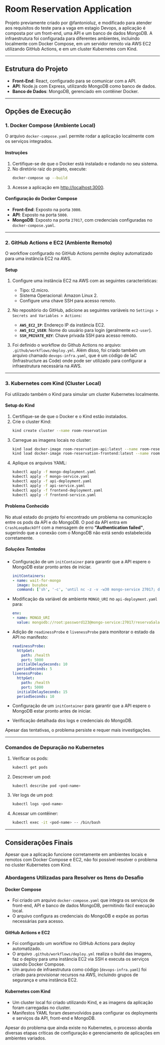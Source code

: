 # Room Reservation Application

Projeto previamente criado por @fantonioluz, e modificado para atender aos requisitos do teste para a vaga em estagio Devops, a aplicação é composta por um front-end, uma API e um banco de dados MongoDB. A infraestrutura foi configurada para diferentes ambientes, incluindo localmente com Docker Compose, em um servidor remoto via AWS EC2 utilizando GitHub Actions, e em um cluster Kubernetes com Kind.

---

## **Estrutura do Projeto**

- **Front-End**: React, configurado para se comunicar com a API.
- **API**: Node.js com Express, utilizando MongoDB como banco de dados.
- **Banco de Dados**: MongoDB, gerenciado em contêiner Docker.

---

## **Opções de Execução**

### **1. Docker Compose (Ambiente Local)**

O arquivo `docker-compose.yaml` permite rodar a aplicação localmente com os serviços integrados.

#### **Instruções**

1. Certifique-se de que o Docker está instalado e rodando no seu sistema.
2. No diretório raiz do projeto, execute:
   ```bash
   docker-compose up --build
   ```
3. Acesse a aplicação em [http://localhost:3000](http://localhost:3000).

#### **Configuração do Docker Compose**

- **Front-End**: Exposto na porta `3000`.
- **API**: Exposto na porta `5000`.
- **MongoDB**: Exposto na porta `27017`, com credenciais configuradas no `docker-compose.yaml`.

---

### **2. GitHub Actions e EC2 (Ambiente Remoto)**

O workflow configurado no GitHub Actions permite deploy automatizado para uma instância EC2 na AWS.

#### **Setup**

1. Configure uma instância EC2 na AWS com as seguintes características:

   - Tipo: t2.micro.
   - Sistema Operacional: Amazon Linux 2.
   - Configure uma chave SSH para acesso remoto.

2. No repositório do GitHub, adicione as seguintes variáveis no `Settings > Secrets and Variables > Actions`:

   - **`AWS_EC2_IP`**: Endereço IP da instância EC2.
   - **`AWS_EC2_USER`**: Nome do usuário para login (geralmente `ec2-user`).
   - **`SSH_PRIVATE_KEY`**: Chave privada SSH para acesso remoto.

3. Foi definido o workflow do Github Actions no arquivo: `.github/workflows/deploy.yml`. Além disso, foi criado também um arquivo chamado `devops-infra.yaml`, que é um código de IaC (Infrastructure as Code) onde pode ser utilizado para configurar a infraestrutura necessária na AWS.&#x20;

---

### **3. Kubernetes com Kind (Cluster Local)**

Foi utilizado também o Kind para simular um cluster Kubernetes localmente.&#x20;

#### **Setup do Kind**

1. Certifique-se de que o Docker e o Kind estão instalados.
2. Crie o cluster Kind:
   ```bash
   kind create cluster --name room-reservation
   ```
3. Carregue as imagens locais no cluster:
   ```bash
   kind load docker-image room-reservation-api:latest --name room-reservation
   kind load docker-image room-reservation-frontend:latest --name room-reservation
   ```
4. Aplique os arquivos YAML:
   ```bash
   kubectl apply -f mongo-deployment.yaml
   kubectl apply -f mongo-service.yaml
   kubectl apply -f api-deployment.yaml
   kubectl apply -f api-service.yaml
   kubectl apply -f frontend-deployment.yaml
   kubectl apply -f frontend-service.yaml
   ```

#### **Problema Conhecido**



No atual estado do projeto foi encontrado um problema na comunicação entre os pods da API e do MongoDB. O pod da API entra em `CrashLoopBackOff` com a mensagem de erro **"Authentication failed"**, sugerindo que a conexão com o MongoDB não está sendo estabelecida corretamente.

##### **Soluções Tentadas**

- Configuração de um `initContainer` para garantir que a API espere o MongoDB estar pronto antes de iniciar.

  ```yaml
  initContainers:
  - name: wait-for-mongo
    image: busybox
    command: ['sh', '-c', 'until nc -z -v -w30 mongo-service 27017; do echo "Waiting for MongoDB..."; sleep 5; done;']
  ```

- Modificação da variável de ambiente `MONGO_URI` no `api-deployment.yaml` para:

  ```yaml
  env:
  - name: MONGO_URI
    value: mongodb://root:password123@mongo-service:27017/reservaSalas
  ```

- Adição de `readinessProbe` e `livenessProbe` para monitorar o estado da API no manifesto:

  ```yaml
  readinessProbe:
    httpGet:
      path: /health
      port: 5000
    initialDelaySeconds: 10
    periodSeconds: 5
  livenessProbe:
    httpGet:
      path: /health
      port: 5000
    initialDelaySeconds: 15
    periodSeconds: 10
  ```

- Configuração de um `initContainer` para garantir que a API espere o MongoDB estar pronto antes de iniciar.

- Verificação detalhada dos logs e credenciais do MongoDB.



Apesar das tentativas, o problema persiste e requer mais investigações.

---

### **Comandos de Depuração no Kubernetes**

1. Verificar os pods:

   ```bash
   kubectl get pods
   ```

2. Descrever um pod:

   ```bash
   kubectl describe pod <pod-name>
   ```

3. Ver logs de um pod:

   ```bash
   kubectl logs <pod-name>
   ```

4. Acessar um contêiner:

   ```bash
   kubectl exec -it <pod-name> -- /bin/bash
   ```

---

## **Considerações Finais**

Apesar que a aplicação funcione corretamente em ambientes locais e remotos com Docker Compose e EC2, não foi possível resolver o problema no cluster Kubernetes com Kind.

### **Abordagens Utilizadas para Resolver os Itens do Desafio**

#### **Docker Compose**

- Foi criado um arquivo `docker-compose.yaml` que integra os serviços de front-end, API e banco de dados MongoDB, permitindo fácil execução local.
- O arquivo configura as credenciais do MongoDB e expõe as portas necessárias para acesso.

#### **GitHub Actions e EC2**

- Foi configurado um workflow no GitHub Actions para deploy automatizado.
- O arquivo `.github/workflows/deploy.yml` realiza o build das imagens, faz o deploy para uma instância EC2 via SSH e executa os serviços usando Docker Compose.
- Um arquivo de infraestrutura como código (`devops-infra.yaml`) foi criado para provisionar recursos na AWS, incluindo grupos de segurança e uma instância EC2.

#### **Kubernetes com Kind**

- Um cluster local foi criado utilizando Kind, e as imagens da aplicação foram carregadas no cluster.
- Manifestos YAML foram desenvolvidos para configurar os deployments e serviços da API, front-end e MongoDB.

Apesar do problema que ainda existe no Kubernetes, o processo aborda diversas etapas críticas de configuração e gerenciamento de aplicações em ambientes variados.

